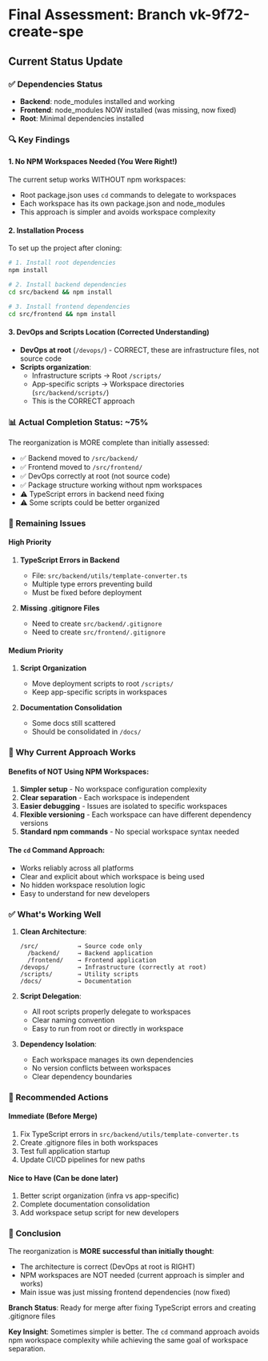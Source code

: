 # Final Assessment: Branch vk-9f72-create-spe

## Current Status Update

### ✅ Dependencies Status
- **Backend**: node_modules installed and working
- **Frontend**: node_modules NOW installed (was missing, now fixed)
- **Root**: Minimal dependencies installed

### 🔍 Key Findings

#### 1. No NPM Workspaces Needed (You Were Right!)
The current setup works WITHOUT npm workspaces:
- Root package.json uses `cd` commands to delegate to workspaces
- Each workspace has its own package.json and node_modules
- This approach is simpler and avoids workspace complexity

#### 2. Installation Process
To set up the project after cloning:
```bash
# 1. Install root dependencies
npm install

# 2. Install backend dependencies
cd src/backend && npm install

# 3. Install frontend dependencies  
cd src/frontend && npm install
```

#### 3. DevOps and Scripts Location (Corrected Understanding)
- **DevOps at root** (`/devops/`) - CORRECT, these are infrastructure files, not source code
- **Scripts organization**:
  - Infrastructure scripts → Root `/scripts/`
  - App-specific scripts → Workspace directories (`src/backend/scripts/`)
  - This is the CORRECT approach

### 📊 Actual Completion Status: ~75%

The reorganization is MORE complete than initially assessed:
- ✅ Backend moved to `/src/backend/`
- ✅ Frontend moved to `/src/frontend/`
- ✅ DevOps correctly at root (not source code)
- ✅ Package structure working without npm workspaces
- ⚠️ TypeScript errors in backend need fixing
- ⚠️ Some scripts could be better organized

### 🚨 Remaining Issues

#### High Priority
1. **TypeScript Errors in Backend**
   - File: `src/backend/utils/template-converter.ts`
   - Multiple type errors preventing build
   - Must be fixed before deployment

2. **Missing .gitignore Files**
   - Need to create `src/backend/.gitignore`
   - Need to create `src/frontend/.gitignore`

#### Medium Priority
1. **Script Organization**
   - Move deployment scripts to root `/scripts/`
   - Keep app-specific scripts in workspaces

2. **Documentation Consolidation**
   - Some docs still scattered
   - Should be consolidated in `/docs/`

### 🎯 Why Current Approach Works

#### Benefits of NOT Using NPM Workspaces:
1. **Simpler setup** - No workspace configuration complexity
2. **Clear separation** - Each workspace is independent
3. **Easier debugging** - Issues are isolated to specific workspaces
4. **Flexible versioning** - Each workspace can have different dependency versions
5. **Standard npm commands** - No special workspace syntax needed

#### The `cd` Command Approach:
- Works reliably across all platforms
- Clear and explicit about which workspace is being used
- No hidden workspace resolution logic
- Easy to understand for new developers

### ✅ What's Working Well

1. **Clean Architecture**:
   ```
   /src/           → Source code only
     /backend/     → Backend application
     /frontend/    → Frontend application
   /devops/        → Infrastructure (correctly at root)
   /scripts/       → Utility scripts
   /docs/          → Documentation
   ```

2. **Script Delegation**:
   - All root scripts properly delegate to workspaces
   - Clear naming convention
   - Easy to run from root or directly in workspace

3. **Dependency Isolation**:
   - Each workspace manages its own dependencies
   - No version conflicts between workspaces
   - Clear dependency boundaries

### 📝 Recommended Actions

#### Immediate (Before Merge)
1. Fix TypeScript errors in `src/backend/utils/template-converter.ts`
2. Create .gitignore files in both workspaces
3. Test full application startup
4. Update CI/CD pipelines for new paths

#### Nice to Have (Can be done later)
1. Better script organization (infra vs app-specific)
2. Complete documentation consolidation
3. Add workspace setup script for new developers

### 🏁 Conclusion

The reorganization is **MORE successful than initially thought**:
- The architecture is correct (DevOps at root is RIGHT)
- NPM workspaces are NOT needed (current approach is simpler and works)
- Main issue was just missing frontend dependencies (now fixed)

**Branch Status**: Ready for merge after fixing TypeScript errors and creating .gitignore files

**Key Insight**: Sometimes simpler is better. The `cd` command approach avoids npm workspace complexity while achieving the same goal of workspace separation.